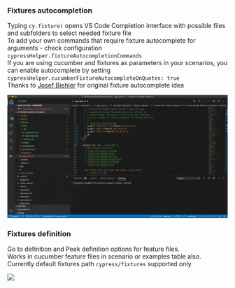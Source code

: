 ### Fixtures autocompletion

Typing `cy.fixture(` opens VS Code Completion interface with possible files and subfolders to select needed fixture file  
To add your own commands that require fixture autocomplete for arguments - check configuration `cypressHelper.fixtureAutocompletionCommands`  
If you are using cucumber and fixtures as parameters in your scenarios, you can enable autocomplete by setting `cypressHelper.cucumberFixtureAutocompleteOnQuotes: true`  
Thanks to [Josef Biehler](https://github.com/gabbersepp/cypress-fixture-intellisense) for original fixture autocomplete idea

![](../assets/fixtureCompletion.gif)

### Fixtures definition

Go to definition and Peek definition options for feature files.  
Works in cucumber feature files in scenario or examples table also.  
Currently default fixtures path `cypress/fixtures` supported only.

![](../assets/fixtureDefinition.gif)